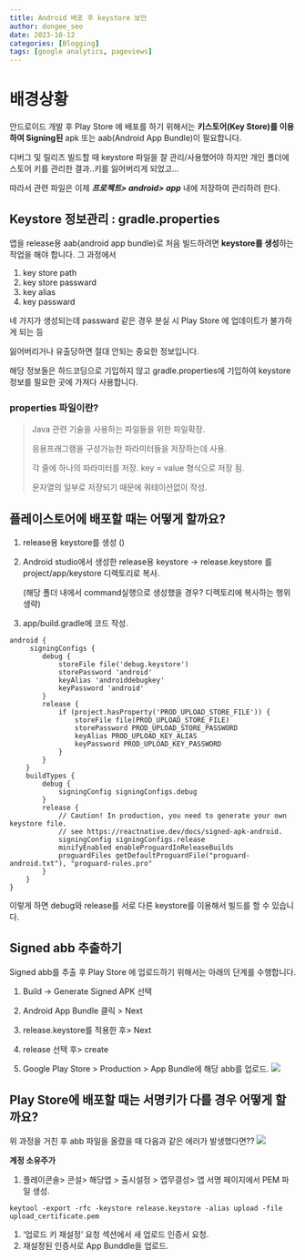 ```yaml
---
title: Android 배포 후 keystore 보안
author: dongee_seo
date: 2023-10-12
categories: [Blogging]
tags: [google analytics, pageviews]
---
```


# **배경상황**

안드로이드 개발 후 Play Store 에 배포를 하기 위해서는 **키스토어(Key Store)를 이용하여 Signing된** apk 또는 aab(Android App Bundle)이 필요합니다.

디버그 및 릴리즈 빌드할 때 keystore 파일을 잘 관리/사용했어야 하지만 개인 폴더에 스토어 키를 관리한 결과..키를 잃어버리게 되었고…

따라서 관련 파일은 이제 **_프로젝트> android> app_** 내에 저장하여 관리하려 한다.

## **Keystore 정보관리 : gradle.properties**

앱을 release용 aab(android app bundle)로 처음 빌드하려면 **keystore를 생성**하는 작업을 해야 합니다. 그 과정에서

1. key store path
2. key store passward
3. key alias
4. key passward

네 가지가 생성되는데 passward 같은 경우 분실 시 Play Store 에 업데이트가 불가하게 되는 등

잃어버리거나 유출당하면 절대 안되는 중요한 정보입니다.

해당 정보들은 하드코딩으로 기입하지 않고 gradle.properties에 기입하여 keystore 정보를 필요한 곳에 가져다 사용합니다.

### properties 파일이란?

> Java 관련 기술을 사용하는 파일들을 위한 파일확장.
>
> 응용프래그램을 구성가능한 파라미터들을 저장하는데 사용.
>
> 각 줄에 하나의 파라미터를 저장. key = value 형식으로 저장 됨.
>
> 문자열의 일부로 저장되기 때문에 쿼테이션없이 작성.

## **플레이스토어에 배포할 때는 어떻게 할까요?**

1. release용 keystore를 생성 ()
2. Android studio에서 생성한 release용 keystore → release.keystore 를 project/app/keystore 디렉토리로 복사.

   (해당 폴더 내에서 command실행으로 생성했을 경우? 디렉토리에 복사하는 행위 생략)

3. app/build.gradle에 코드 작성.

```
android {
     signingConfigs {
        debug {
            storeFile file('debug.keystore')
            storePassword 'android'
            keyAlias 'androiddebugkey'
            keyPassword 'android'
        }
        release {
            if (project.hasProperty('PROD_UPLOAD_STORE_FILE')) {
                storeFile file(PROD_UPLOAD_STORE_FILE)
                storePassword PROD_UPLOAD_STORE_PASSWORD
                keyAlias PROD_UPLOAD_KEY_ALIAS
                keyPassword PROD_UPLOAD_KEY_PASSWORD
            }
        }
    }
    buildTypes {
        debug {
            signingConfig signingConfigs.debug
        }
        release {
            // Caution! In production, you need to generate your own keystore file.
            // see https://reactnative.dev/docs/signed-apk-android.
            signingConfig signingConfigs.release
            minifyEnabled enableProguardInReleaseBuilds
            proguardFiles getDefaultProguardFile("proguard-android.txt"), "proguard-rules.pro"
        }
    }
}
```

이렇게 하면 debug와 release를 서로 다른 keystore를 이용해서 빌드를 할 수 있습니다.

## **Signed abb 추출하기**

Signed abb를 추출 후 Play Store 에 업로드하기 위해서는 아래의 단계를 수행합니다.

1. Build → Generate Signed APK 선택

2. Android App Bundle 클릭 > Next

3. release.keystore를 적용한 후> Next

4. release 선택 후> create

5. Google Play Store > Production > App Bundle에 해당 abb를 업로드.
   ![](https://velog.velcdn.com/images/seod0209/post/4dc9b92a-0acd-4797-b96f-612afd2e1c67/image.png)

## **Play Store에 배포할 때는 서명키가 다를 경우 어떻게 할까요?**

위 과정을 거친 후 abb 파일을 올렸을 때 다음과 같은 에러가 발생했다면??
![](https://velog.velcdn.com/images/seod0209/post/13780bde-c94a-408c-b5bc-3b4d7e39ad7e/image.png)

**계정 소유주가**

1. 플레이콘솔> 콘설> 해당앱 > 출시설정 > 앱무결성> 앱 서명 페이지에서 PEM 파일 생성.

`keytool -export -rfc -keystore release.keystore -alias upload -file upload_certificate.pem`

1. ‘업로드 키 재설정’ 요청 섹션에서 새 업로드 인증서 요청.
2. 재설정된 인증서로 App Bunddle을 업로드.

